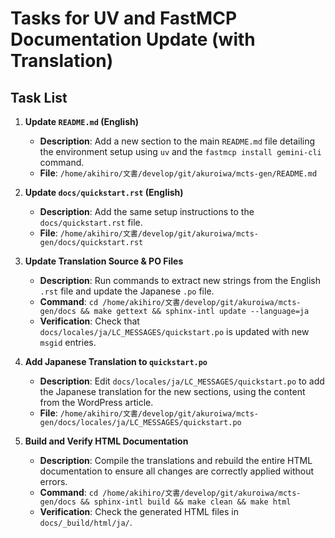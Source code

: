 # Tasks for UV and FastMCP Documentation Update (with Translation)

## Task List

1.  **Update `README.md` (English)**
    -   **Description**: Add a new section to the main `README.md` file detailing the environment setup using `uv` and the `fastmcp install gemini-cli` command.
    -   **File**: `/home/akihiro/文書/develop/git/akuroiwa/mcts-gen/README.md`

2.  **Update `docs/quickstart.rst` (English)**
    -   **Description**: Add the same setup instructions to the `docs/quickstart.rst` file.
    -   **File**: `/home/akihiro/文書/develop/git/akuroiwa/mcts-gen/docs/quickstart.rst`

3.  **Update Translation Source & PO Files**
    -   **Description**: Run commands to extract new strings from the English `.rst` file and update the Japanese `.po` file.
    -   **Command**: `cd /home/akihiro/文書/develop/git/akuroiwa/mcts-gen/docs && make gettext && sphinx-intl update --language=ja`
    -   **Verification**: Check that `docs/locales/ja/LC_MESSAGES/quickstart.po` is updated with new `msgid` entries.

4.  **Add Japanese Translation to `quickstart.po`**
    -   **Description**: Edit `docs/locales/ja/LC_MESSAGES/quickstart.po` to add the Japanese translation for the new sections, using the content from the WordPress article.
    -   **File**: `/home/akihiro/文書/develop/git/akuroiwa/mcts-gen/docs/locales/ja/LC_MESSAGES/quickstart.po`

5.  **Build and Verify HTML Documentation**
    -   **Description**: Compile the translations and rebuild the entire HTML documentation to ensure all changes are correctly applied without errors.
    -   **Command**: `cd /home/akihiro/文書/develop/git/akuroiwa/mcts-gen/docs && sphinx-intl build && make clean && make html`
    -   **Verification**: Check the generated HTML files in `docs/_build/html/ja/`.